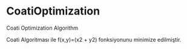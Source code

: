 # CoatiOptimization
Coati Optimization Algorithm

Coati Algoritması ile f(x,y)=(x2 + y2) fonksiyonunu minimize edilmiştir.
